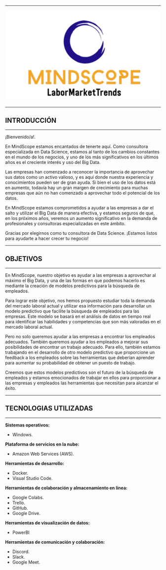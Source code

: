 ------------

<p align="center">
  <img src="https://github.com/emilianod98/MindScope-LaborMarketTrends/blob/main/MindScope.png">
</p>

---

## **INTRODUCCIÓN**

---

¡Bienvenido/a!.

En MindScope estamos encantados de tenerte aquí. Como consultora especializada en Data Science, estamos al tanto de los cambios constantes en el mundo de los negocios, y uno de los más significativos en los últimos años es el creciente interés y uso del Big Data.

Las empresas han comenzado a reconocer la importancia de aprovechar sus datos como un activo valioso, y es aquí donde nuestra experiencia y conocimientos pueden ser de gran ayuda. Si bien el uso de los datos está en aumento, todavía hay un gran margen de crecimiento para muchas empresas que aún no han comenzado a aprovechar todo el potencial de los datos.

En MindScope estamos comprometidos a ayudar a las empresas a dar el salto y utilizar el Big Data de manera efectiva, y estamos seguros de que, en los próximos años, veremos un aumento significativo en la demanda de profesionales y consultoras especializadas en este ámbito.

Gracias por elegirnos como tu consultora de Data Science. ¡Estamos listos para ayudarte a hacer crecer tu negocio!


---

## **OBJETIVOS** 

---

En MindScope, nuestro objetivo es ayudar a las empresas a aprovechar al máximo el Big Data, y una de las formas en que podemos hacerlo es mediante la creación de modelos predictivos para la búsqueda de empleados.

Para lograr este objetivo, nos hemos propuesto estudiar toda la demanda del mercado laboral actual y utilizar esa información para desarrollar un modelo predictivo que facilite la búsqueda de empleados para las empresas. Este modelo se basará en el análisis de datos en tiempo real para identificar las habilidades y competencias que son más valoradas en el mercado laboral actual.

Pero no solo queremos ayudar a las empresas a encontrar los empleados adecuados. También queremos ayudar a los empleados a mejorar sus posibilidades de encontrar un trabajo adecuado. Para ello, también estamos trabajando en el desarrollo de otro modelo predictivo que proporcione un feedback a los empleados sobre las herramientas que deberían aprender para aumentar su probabilidad de obtener un puesto de trabajo.

Creemos que estos modelos predictivos son el futuro de la búsqueda de empleados y estamos emocionados de trabajar en ellos para proporcionar a las empresas y empleados las herramientas que necesitan para alcanzar el éxito.


---

## **TECNOLOGIAS UTILIZADAS**

---

**Sistemas operativos:**

- Windows.

**Plataforma de servicios en la nube:**

- Amazon Web Services (AWS).

**Herramientas de desarrollo:**

- Docker.
- Visual Studio Code.

**Herramientas de colaboración y almacenamiento en línea:**

- Google Colabs.
- Trello.
- GitHub.
- Google Drive.

**Herramientas de visualización de datos:**

- PowerBI

**Herramientas de comunicación y colaboración:**

- Discord.
- Slack.
- Google Meet.



